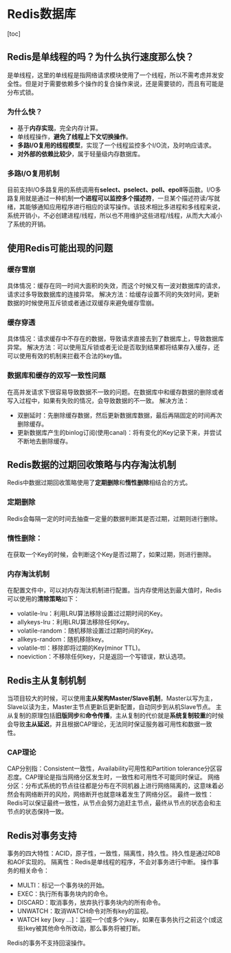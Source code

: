 # Redis数据库
[toc]

## Redis是单线程的吗？为什么执行速度那么快？
是单线程，这里的单线程是指网络请求模块使用了一个线程，所以不需考虑并发安全性。但是对于需要依赖多个操作的复合操作来说，还是需要锁的，而且有可能是分布式锁。
### 为什么快？
- 基于**内存实现**，完全内存计算。
- 单线程操作，**避免了线程上下文切换操作**。
- **多路I/O复用的线程模型**，实现了一个线程监控多个I/O流，及时响应请求。
- **对外部的依赖比较少**，属于轻量级内存数据库。
### 多路I/O复用机制
目前支持I/O多路复用的系统调用有**select、pselect、poll、epoll**等函数。I/O多路复用就是通过一种机制**一个进程可以监控多个描述符**，一旦某个描述符读/写就绪，其能够通知应用程序进行相应的读写操作。该技术相比多进程和多线程来说，系统开销小，不必创建进程/线程，所以也不用维护这些进程/线程，从而大大减小了系统的开销。

## 使用Redis可能出现的问题
### 缓存雪崩
具体情况：缓存在同一时间大面积的失效，而这个时候又有一波对数据库的请求，请求过多导致数据库的连接异常。
解决方法：给缓存设置不同的失效时间，更新数据的时候使用互斥锁或者通过双缓存来避免缓存雪崩。
### 缓存穿透
具体情况：请求缓存中不存在的数据，导致请求直接去到了数据库上，导致数据库异常。
解决方法：可以使用互斥锁或者无论是否取到结果都将结果存入缓存，还可以使用有效的机制来拦截不合法的key值。
### 数据库和缓存的双写一致性问题
在高并发请求下很容易导致数据不一致的问题。在数据库中和缓存数据的删除或者写入过程中，如果有失败的情况，会导致数据的不一致。
解决方法：
- 双删延时：先删除缓存数据，然后更新数据库数据，最后再隔固定的时间再次删除缓存。
- 更新数据库产生的binlog订阅(使用canal)：将有变化的Key记录下来，并尝试不断地去删除缓存。

## Redis数据的过期回收策略与内存淘汰机制
Redis中数据过期回收策略使用了**定期删除**和**惰性删除**相结合的方式。
### 定期删除
Redis会每隔一定的时间去抽查一定量的数据判断其是否过期，过期则进行删除。
### 惰性删除：
在获取一个Key的时候，会判断这个Key是否过期了，如果过期，则进行删除。
### 内存淘汰机制
在配置文件中，可以对内存淘汰机制进行配置。当内存使用达到最大值时，Redis可以使用的**清除策略**如下：
- volatile-lru：利用LRU算法移除设置过过期时间的Key。
- allykeys-lru：利用LRU算法移除任何Key。
- volatile-random：随机移除设置过过期时间的Key。
- allkeys-random：随机移除key。
- volatile-ttl：移除即将过期的Key(minor TTL)。
- noeviction：不移除任何key，只是返回一个写错误，默认选项。

## Redis主从复制机制
当项目较大的时候，可以使用**主从架构Master/Slave机制**，Master以写为主，Slave以读为主，Master主节点更新后更新配置，自动同步到从机Slave节点。
主从复制的原理包括**旧版同步**和**命令传播**，主从复制的代价就是**系统复制较重**的时候会导致**主从延迟**，并且根据CAP理论，无法同时保证服务器可用性和数据一致性。
### CAP理论
CAP分别指：Consistent一致性，Availability可用性和Partition tolerance分区容忍度。CAP理论是指当网络分区发生时，一致性和可用性不可能同时保证。
网络分区：分布式系统的节点往往都是分布在不同机器上进行网络隔离的，这意味着必然会有网络断开的风险，网络断开也就意味着发生了网络分区。
最终一致性：Redis可以保证最终一致性，从节点会努力追赶主节点，最终从节点的状态会和主节点的状态保持一致。

## Redis对事务支持
事务的四大特性：ACID，原子性，一致性，隔离性，持久性。持久性是通过RDB和AOF实现的。
隔离性：Redis是单线程的程序，不会对事务进行中断。
操作事务的相关命令：
- MULTI：标记一个事务块的开始。
- EXEC：执行所有事务块内的命令。
- DISCARD：取消事务，放弃执行事务块内的所有命令。
- UNWATCH：取消WATCH命令对所有key的监视。
- WATCH key [key ...]：监视一个(或多个)key，如果在事务执行之前这个(或这些)key被其他命令所改动，那么事务将被打断。

Redis的事务不支持回滚操作。
